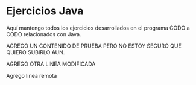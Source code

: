 # Ejercicios Java

Aquí mantengo todos los ejercicios desarrollados en el programa CODO a CODO relacionados con Java.

AGREGO UN CONTENIDO DE PRUEBA PERO NO ESTOY SEGURO QUE QUIERO SUBIRLO AUN.

AGREGO OTRA LINEA MODIFICADA

Agrego linea remota
